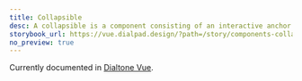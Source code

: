 ```yaml
---
title: Collapsible
desc: A collapsible is a component consisting of an interactive anchor that toggled the expandable/collapsible element.
storybook_url: https://vue.dialpad.design/?path=/story/components-collapsible--default
no_preview: true
---
```


<aside class="d-notice d-notice--info d-mt24 d-wmx100p" role="status" aria-hidden="false">
  <div class="d-notice__icon">
    <dt-icon name="info"></dt-icon>
  </div>
  <div class="d-notice__content d-stack4">
    <p class="d-notice__message">

Currently documented in [Dialtone Vue](https://vue.dialpad.design/?path=/docs/components-collapsible--default).
    </p>
  </div>
</aside>
